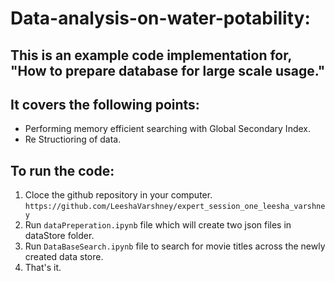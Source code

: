# Data-analysis-on-water-potability:

## This is an example code implementation for, "How to prepare database for large scale usage."
## It covers the following points:
* Performing memory efficient searching with Global Secondary Index.
* Re Structioring of data.

## To run the code:
1. Cloce the github repository in your computer. ```https://github.com/LeeshaVarshney/expert_session_one_leesha_varshney```
2. Run ```dataPreperation.ipynb``` file which will create two json files in dataStore folder.
3. Run ```DataBaseSearch.ipynb``` file to search for movie titles across the newly created data store.
4. That's it.
